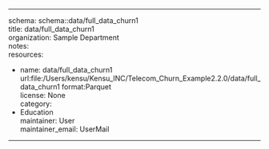 


---  
schema: schema::data/full_data_churn1  
title: data/full_data_churn1  
organization: Sample Department  
notes:   
resources:  
- name: data/full_data_churn1 
 url:file:/Users/kensu/Kensu_INC/Telecom_Churn_Example2.2.0/data/full_data_churn1 
 format:Parquet  
license: None  
category:
 - Education  
maintainer: User  
maintainer_email: UserMail  
---